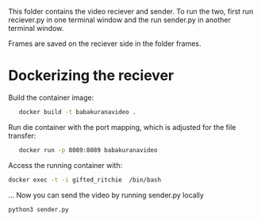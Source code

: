This folder contains the video reciever and sender.
To run the two, first run reciever.py in one terminal window and the run sender.py in another terminal window.

Frames are saved on the reciever side in the folder frames.

# Dockerizing the reciever
Build the container image:
```bash
   docker build -t babakuranavideo . 
```
Run die container with the port mapping, which is adjusted for the file transfer:
```bash
   docker run -p 8089:8089 babakuranavideo 
```
Access the running container with:
```bash
docker exec -t -i gifted_ritchie  /bin/bash
```
... Now you can send the video by running sender.py locally
```bash
python3 sender.py
```
